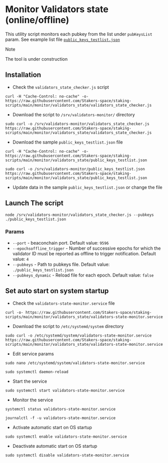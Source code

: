 # Monitor Validators state (online/offline)

This utility script monitors each pubkey from the list under `pubKeysList` param. See example list file [`public_keys_testlist.json`](https://raw.githubusercontent.com/Stakers-space/staking-scripts/main/monitor/validators_state/public_keys_testlist.json)

> [!NOTE]
> The tool is under construction

## Installation
- Check the `validators_state_checker.js` script
```
curl -H "Cache-Control: no-cache" -o- https://raw.githubusercontent.com/Stakers-space/staking-scripts/main/monitor/validators_state/validators_state_checker.js
```
- Download the script to `/srv/validators-monitor/` directory
```
sudo curl -o /srv/validators-monitor/validators_state_checker.js https://raw.githubusercontent.com/Stakers-space/staking-scripts/main/monitor/validators_state/validators_state_checker.js
```
- Download the sample  `public_keys_testlist.json` file
```
curl -H "Cache-Control: no-cache" -o- https://raw.githubusercontent.com/Stakers-space/staking-scripts/main/monitor/validators_state/public_keys_testlist.json
```
```
sudo curl -o /srv/validators-monitor/public_keys_testlist.json https://raw.githubusercontent.com/Stakers-space/staking-scripts/main/monitor/validators_state/public_keys_testlist.json
```
- Update data in the sample `public_keys_testlist.json` or change the file


## Launch The script
```
node /srv/validators-monitor/validators_state_checker.js --pubkeys ./public_keys_testlist.json
```
### Params
- `--port` - beaconchain port. Default value: `9596` 
- `--epochsoffline_trigger` - Number of successive epochs for which the validator ID must be reported as offline to trigger notification. Default value: `4`
- `--pubkeys` - Path to pubkeys file. Default value: `./public_keys_testlist.json`
- `--pubkeys_dynamic` - Reload file for each epoch. Default value: `false`

## Set auto start on system startup
- Check the `validators-state-monitor.service` file
```
curl -o- https://raw.githubusercontent.com/Stakers-space/staking-scripts/main/monitor/validators_state/validators-state-monitor.service
```
- Download the script to `/etc/systemd/system` directory
```
sudo curl -o /etc/systemd/system/validators-state-monitor.service https://raw.githubusercontent.com/Stakers-space/staking-scripts/main/monitor/validators_state/validators-state-monitor.service
```
- Edit service params
```
sudo nano /etc/systemd/system/validators-state-monitor.service
```
```
sudo systemctl daemon-reload
```
- Start the service
```
sudo systemctl start validators-state-monitor.service
```
- Monitor the service
```
systemctl status validators-state-monitor.service
```
```
journalctl -f -u validators-state-monitor.service
```
- Activate automatic start on OS startup
```
sudo systemctl enable validators-state-monitor.service
```
- Deactivate automatic start on OS startup
```
sudo systemctl disable validators-state-monitor.service
```
